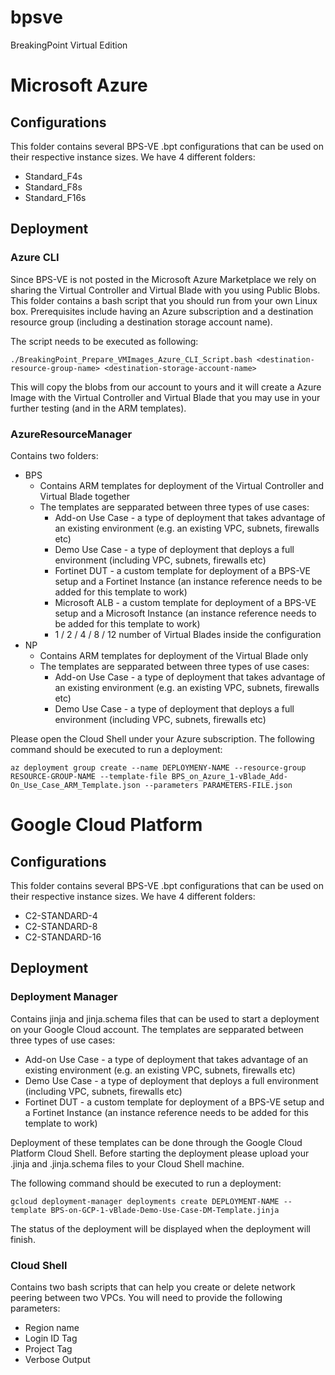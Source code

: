 # bpsve
BreakingPoint Virtual Edition

# Microsoft Azure
## Configurations

This folder contains several BPS-VE .bpt configurations that can be used on their respective instance sizes. 
We have 4 different folders: 
- Standard_F4s
- Standard_F8s
- Standard_F16s

## Deployment
### Azure CLI
Since BPS-VE is not posted in the Microsoft Azure Marketplace we rely on sharing the Virtual Controller and Virtual Blade with you using Public Blobs.
This folder contains a bash script that you should run from your own Linux box. 
Prerequisites include having an Azure subscription and a destination resource group (including a destination storage account name). 

The script needs to be executed as following:
  ```
  ./BreakingPoint_Prepare_VMImages_Azure_CLI_Script.bash <destination-resource-group-name> <destination-storage-account-name>
  ```

This will copy the blobs from our account to yours and it will create a Azure Image with the Virtual Controller and Virtual Blade that you may use in your further testing (and in the ARM templates). 

### AzureResourceManager
Contains two folders: 
- BPS
    - Contains ARM templates for deployment of the Virtual Controller and Virtual Blade together
    - The templates are sepparated between three types of use cases:
        - Add-on Use Case - a type of deployment that takes advantage of an existing environment (e.g. an existing VPC, subnets, firewalls etc)
        - Demo Use Case - a type of deployment that deploys a full environment (including VPC, subnets, firewalls etc)
        - Fortinet DUT - a custom template for deployment of a BPS-VE setup and a Fortinet Instance (an instance reference needs to be added for this template to work)
        - Microsoft ALB - a custom template for deployment of a BPS-VE setup and a Microsoft Instance (an instance reference needs to be added for this template to work)
        - 1 / 2 / 4 / 8 / 12 number of Virtual Blades inside the configuration
- NP
    - Contains ARM templates for deployment of the Virtual Blade only
    - The templates are sepparated between three types of use cases:
        - Add-on Use Case - a type of deployment that takes advantage of an existing environment (e.g. an existing VPC, subnets, firewalls etc)
        - Demo Use Case - a type of deployment that deploys a full environment (including VPC, subnets, firewalls etc)

Please open the Cloud Shell under your Azure subscription. 
The following command should be executed to run a deployment: 
  ```
  az deployment group create --name DEPLOYMENY-NAME --resource-group RESOURCE-GROUP-NAME --template-file BPS_on_Azure_1-vBlade_Add-On_Use_Case_ARM_Template.json --parameters PARAMETERS-FILE.json
  ```

# Google Cloud Platform
## Configurations 

This folder contains several BPS-VE .bpt configurations that can be used on their respective instance sizes. 
We have 4 different folders: 
- C2-STANDARD-4
- C2-STANDARD-8
- C2-STANDARD-16

## Deployment
### Deployment Manager
Contains jinja and jinja.schema files that can be used to start a deployment on your Google Cloud account. 
The templates are sepparated between three types of use cases:
- Add-on Use Case - a type of deployment that takes advantage of an existing environment (e.g. an existing VPC, subnets, firewalls etc)
- Demo Use Case - a type of deployment that deploys a full environment (including VPC, subnets, firewalls etc)
- Fortinet DUT - a custom template for deployment of a BPS-VE setup and a Fortinet Instance (an instance reference needs to be added for this template to work)

Deployment of these templates can be done through the Google Cloud Platform Cloud Shell. 
Before starting the deployment please upload your .jinja and .jinja.schema files to your Cloud Shell machine.

The following command should be executed to run a deployment: 

  ```
  gcloud deployment-manager deployments create DEPLOYMENT-NAME --template BPS-on-GCP-1-vBlade-Demo-Use-Case-DM-Template.jinja
  ```

The status of the deployment will be displayed when the deployment will finish. 

### Cloud Shell
Contains two bash scripts that can help you create or delete network peering between two VPCs. 
You will need to provide the following parameters:
- Region name
- Login ID Tag
- Project Tag
- Verbose Output
